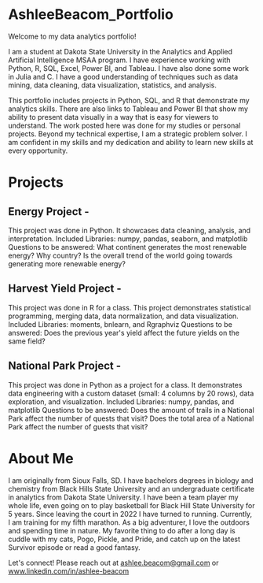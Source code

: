 # AshleeBeacom_Portfolio
Welcome to my data analytics portfolio!

I am a student at Dakota State University in the Analytics and Applied Artificial Intelligence MSAA program. I have experience working with Python, R, SQL, Excel, Power BI, and Tableau. I have also done some work in Julia and C. I have a good understanding of techniques such as data mining, data cleaning, data visualization, statistics, and analysis. 

This portfolio includes projects in Python, SQL, and R that demonstrate my analytics skills. There are also links to Tableau and Power BI that show my ability to present data visually in a way that is easy for viewers to understand. The work posted here was done for my studies or personal projects. Beyond my technical expertise, I am a strategic problem solver. I am confident in my skills and my dedication and ability to learn new skills at every opportunity.

# Projects
## Energy Project -
This project was done in Python. It showcases data cleaning, analysis, and interpretation.
Included Libraries: numpy, pandas, seaborn, and matplotlib
Questions to be answered: What continent generates the most renewable energy? Why country? Is the overall trend of the world going towards generating more renewable energy?

## Harvest Yield Project -
This project was done in R for a class. This project demonstrates statistical programming, merging data, data normalization, and data visualization.
Included Libraries: moments, bnlearn, and Rgraphviz
Questions to be answered: Does the previous year's yield affect the future yields on the same field?

## National Park Project -
This project was done in Python as a project for a class. It demonstrates data engineering with a custom dataset (small: 4 columns by 20 rows), data exploration, and visualization.
Included Libraries: numpy, pandas, and matplotlib
Questions to be answered: Does the amount of trails in a National Park affect the number of quests that visit? Does the total area of a National Park affect the number of guests that visit?

# About Me
I am originally from Sioux Falls, SD. I have bachelors degrees in biology and chemistry from Black Hills State University and an undergraduate certificate in analytics from Dakota State University. I have been a team player my whole life, even going on to play basketball for Black Hill State University for 5 years. Since leaving the court in 2022 I have turned to running. Currently, I am training for my fifth marathon. As a big adventurer, I love the outdoors and spending time in nature. My favorite thing to do after a long day is cuddle with my cats, Pogo, Pickle, and Pride, and catch up on the latest Survivor episode or read a good fantasy. 

Let's connect! Please reach out at ashlee.beacom@gmail.com or www.linkedin.com/in/ashlee-beacom 
